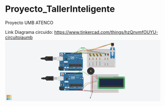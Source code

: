 # Proyecto_TallerInteligente
Proyecto UMB ATENCO

Link Diagrama circuido:
https://www.tinkercad.com/things/hzQnvmfOUYU-circuitoiaumb
![](https://github.com/RivasJF/Proyecto_TallerInteligente/blob/main/img/Circuito_IA_UMB.png)
